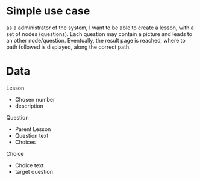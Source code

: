 # Simple use case

as a administrator of the system, I want to be able to create a lesson, with a set of nodes (questions). Each question may contain a picture and leads to an other node/question. Eventually, the result page is reached, where to path followed is displayed, along the correct path.


# Data

Lesson
  - Chosen number
  - description

Question
  - Parent Lesson
  - Question text
  - Choices

Choice
  - Choice text
  - target question
  
